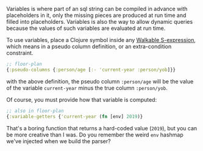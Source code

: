 Variables is where part of an sql string can be compiled in advance
with placeholders in it, only the missing pieces are produced at run
time and filled into placeholders. Variables is also the way to allow
dynamic queries because the values of such variables are evaluated at
run time.

To use variables, place a Clojure symbol inside any [Walkable
S-expression](s-expressions.md), which means in a pseudo column
definition, or an extra-condition constraint.

```clj
;; floor-plan
{:pseudo-columns {:person/age [:- 'current-year :person/yob]}}
```

with the above definition, the pseudo column `:person/age` will be the
value of the variable `current-year` minus the true column
`:person/yob`.

Of course, you must provide how that variable is computed:

``` clj
;; also in floor-plan
{:variable-getters {'current-year (fn [env] 2019)}
```

That's a boring function that returns a hard-coded value (`2019`), but
you can be more creative than I was. Do you remember the weird `env`
hashmap we've injected when we build the parser?
